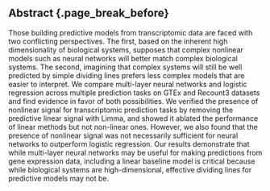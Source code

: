 ## Abstract {.page_break_before}

Those building predictive models from transcriptomic data are faced with two conflicting perspectives.
The first, based on the inherent high dimensionality of biological systems, supposes that complex nonlinear models such as neural networks will better match complex biological systems.
The second, imagining that complex systems will still be well predicted by simple dividing lines prefers less complex models that are easier to interpret.
We compare multi-layer neural networks and logistic regression across multiple prediction tasks on GTEx and Recount3 datasets and find evidence in favor of both possibilities.
We verified the presence of nonlinear signal for transcriptomic prediction tasks by removing the predictive linear signal with Limma, and showed it ablated the performance of linear methods but not non-linear ones.
However, we also found that the presence of nonlinear signal was not necessarily sufficient for neural networks to outperform logistic regression.
Our results demonstrate that while multi-layer neural networks may be useful for making predictions from gene expression data, including a linear baseline model is critical because while biological systems are high-dimensional, effective dividing lines for predictive models may not be.
